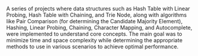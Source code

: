 A series of projects where data structures such as Hash Table with Linear Probing, Hash Table with Chaining, and Trie Node, along with algorithms like Pair Comparison (for determining the Candidate Majority Element), Hashing, Linear Probing, Chaining, Character Mapping, and Autocomplete, were implemented to understand core concepts. The main goal was to minimize time and space complexity while determining the appropriate methods to use in various scenarios to achieve optimal performance.
